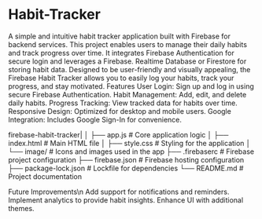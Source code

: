 # Habit-Tracker
A simple and intuitive habit tracker application built with Firebase for backend services.
This project enables users to manage their daily habits and track progress over time. It integrates Firebase Authentication for secure login and leverages a Firebase.
Realtime Database or Firestore for storing habit data.
Designed to be user-friendly and visually appealing, the Firebase Habit Tracker allows you to easily log your habits, track your progress, and stay motivated.
Features
User Login: Sign up and log in using secure Firebase Authentication.
Habit Management: Add, edit, and delete daily habits.
Progress Tracking: View tracked data for habits over time.
Responsive Design: Optimized for desktop and mobile users.
Google Integration: Includes Google Sign-In for convenience.

firebase-habit-tracker| 
│   ├── app.js           # Core application logic
│   ├── index.html       # Main HTML file
│   ├── style.css        # Styling for the application
│   └── image/           # Icons and images used in the app
├── .firebaserc          # Firebase project configuration
├── firebase.json        # Firebase hosting configuration
├── package-lock.json    # Lockfile for dependencies
└── README.md            # Project documentation


Future Improvements\n
Add support for notifications and reminders.
Implement analytics to provide habit insights.
Enhance UI with additional themes.
